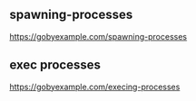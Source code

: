 ## spawning-processes
https://gobyexample.com/spawning-processes

## exec processes
https://gobyexample.com/execing-processes